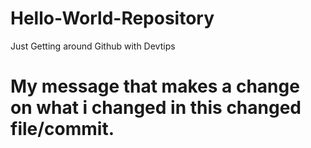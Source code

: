 # Hello-World-Repository
Just Getting around Github with Devtips <br>
<h1>
My message that makes a change on what i changed in this changed file/commit.</h1>
